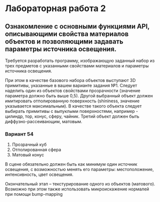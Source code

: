 # Лабораторная работа 2

## Ознакомление с основными функциями API, описывающими свойства материалов объектов и позволяющими задавать параметры источника освещения.

Требуется разработать программу, изображающую заданный набор из трех предметов с указанными свойствами материалов и параметры источника освещения. 

При этом в качестве базового набора объектов выступают 3D примитивы, указанные в вашем варианте задания №1. Следует наделить один из объектов свойствами прозрачности (значение параметра должно быть выше 0,5). Другой выбранный объект должен имитировать отполированную поверхность (shininess, значение указывается максимальным). В качестве такого объекта следует выбирать примитивы с выпуклыми поверхностями, например - цилиндр, тор, конус, сферу, чайник. Третий объект должен быть диффузно-рассеивающим, матовым.

### Вариант 54
1. Прозрачный куб
2. Отполированная сфера
3. Матовый конус

В сцене обязательно должен быть как минимум один источник освещения, с
возможностью менять его параметры: местоположение, интенсивность, цвет
освещения.

Окончательный этап – текстурирование одного из объектов (матового). Возможно
при этом также использовать микроискажение нормалей при помощи bump-mapping